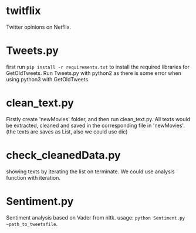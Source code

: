 # twitflix
Twitter opinions on Netflix.


# Tweets.py
first run `pip install -r requirements.txt` to install the required libraries for GetOldTweets.
Run Tweets.py with python2 as there is some error when using python3 with GetOldTweets

# clean_text.py
Firstly create 'newMovies' folder, and then run clean_text.py. All texts would be extracted, cleaned and saved in the corresponding file in 'newMovies'. (the texts are saves as List, also we could use dic)

# check_cleanedData.py
showing texts by iterating the list on terminate. We could use analysis function with iteration.

# Sentiment.py
Sentiment analysis based on Vader from nltk. usage: `python Sentiment.py ~path_to_tweetsfile`.
